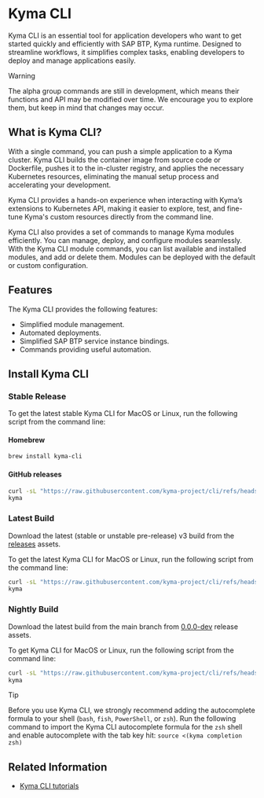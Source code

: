 # Kyma CLI

Kyma CLI is an essential tool for application developers who want to get started quickly and efficiently with SAP BTP, Kyma runtime. Designed to streamline workflows, it simplifies complex tasks, enabling developers to deploy and manage applications easily.

> [!WARNING]
> The alpha group commands are still in development, which means their functions and API may be modified over time. We encourage you to explore them, but keep in mind that changes may occur.

## What is Kyma CLI?

With a single command, you can push a simple application to a Kyma cluster. Kyma CLI builds the container image from source code or Dockerfile, pushes it to the in-cluster registry, and applies the necessary Kubernetes resources, eliminating the manual setup process and accelerating your development.

Kyma CLI provides a hands-on experience when interacting with Kyma’s extensions to Kubernetes API, making it easier to explore, test, and fine-tune Kyma's custom resources directly from the command line.

Kyma CLI also provides a set of commands to manage Kyma modules efficiently. You can manage, deploy, and configure modules seamlessly. With the Kyma CLI module commands, you can list available and installed modules, and add or delete them. Modules can be deployed with the default or custom configuration.

## Features

The Kyma CLI provides the following features:

- Simplified module management.
- Automated deployments.
- Simplified SAP BTP service instance bindings.
- Commands providing useful automation.

## Install Kyma CLI

### Stable Release

To get the latest stable Kyma CLI for MacOS or Linux, run the following script from the command line:

<!-- tabs:start -->

#### **Homebrew**

```sh
brew install kyma-cli
```

#### **GitHub releases**

```sh
curl -sL "https://raw.githubusercontent.com/kyma-project/cli/refs/heads/main/hack/install_cli_stable.sh" | sh -
kyma
```

<!-- tabs:end -->

### Latest Build

Download the latest (stable or unstable pre-release) v3 build from the [releases](https://github.com/kyma-project/cli/releases) assets.

To get the latest Kyma CLI for MacOS or Linux, run the following script from the command line:

```sh
curl -sL "https://raw.githubusercontent.com/kyma-project/cli/refs/heads/main/hack/install_cli_latest.sh" | sh -
kyma
```

### Nightly Build

Download the latest build from the main branch from [0.0.0-dev](https://github.com/kyma-project/cli/releases/tag/0.0.0-dev) release assets.

To get Kyma CLI for MacOS or Linux, run the following script from the command line:

```sh
curl -sL "https://raw.githubusercontent.com/kyma-project/cli/refs/heads/main/hack/install_cli_nightly.sh" | sh -
kyma
```

> [!TIP]
> Before you use Kyma CLI, we strongly recommend adding the autocomplete formula to your shell (`bash`, `fish`, `PowerShell`, or `zsh`).
> Run the following command to import the Kyma CLI autocomplete formula for the `zsh` shell and enable autocomplete with the tab key hit:
> `source <(kyma completion zsh)`

## Related Information

- [Kyma CLI tutorials](tutorials/README.md)
